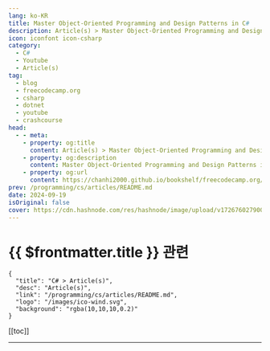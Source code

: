 ```yaml
---
lang: ko-KR
title: Master Object-Oriented Programming and Design Patterns in C#
description: Article(s) > Master Object-Oriented Programming and Design Patterns in C#
icon: iconfont icon-csharp
category: 
  - C#
  - Youtube
  - Article(s)
tag: 
  - blog
  - freecodecamp.org
  - csharp
  - dotnet
  - youtube
  - crashcourse
head:
  - - meta:
    - property: og:title
      content: Article(s) > Master Object-Oriented Programming and Design Patterns in C#
    - property: og:description
      content: Master Object-Oriented Programming and Design Patterns in C#
    - property: og:url
      content: https://chanhi2000.github.io/bookshelf/freecodecamp.org/master-object-oriented-programming-and-design-patterns-in-c.html
prev: /programming/cs/articles/README.md
date: 2024-09-19
isOriginal: false
cover: https://cdn.hashnode.com/res/hashnode/image/upload/v1726760279000/2cd9582a-34e1-46dd-8882-d5af45dffe4f.jpeg
---
```


# {{ $frontmatter.title }} 관련

```component VPCard
{
  "title": "C# > Article(s)",
  "desc": "Article(s)",
  "link": "/programming/cs/articles/README.md",
  "logo": "/images/ico-wind.svg",
  "background": "rgba(10,10,10,0.2)"
}
```

[[toc]]

---

<SiteInfo
  name="Master Object-Oriented Programming and Design Patterns in C#"
  desc="Understanding design patterns are important for efficient software development. They offer proven solutions to common coding challenges, promote code reusability, and enhance maintainability. By mastering these patterns, developers can create more ro..."
  url="https://freecodecamp.org/news/master-object-oriented-programming-and-design-patterns-in-c/"
  logo="https://cdn.freecodecamp.org/universal/favicons/favicon.ico"
  preview="https://cdn.hashnode.com/res/hashnode/image/upload/v1726760279000/2cd9582a-34e1-46dd-8882-d5af45dffe4f.jpeg"/>

<!-- TODO: 작성 -->

<!-- 
<p>Understanding design patterns are important for efficient software development. They offer proven solutions to common coding challenges, promote code reusability, and enhance maintainability. By mastering these patterns, developers can create more robust and flexible software, communicate complex ideas effectively, and make better architectural decisions.</p>
<p>We just posted a new course on the freeCodeCamp.org YouTube channel about Object-Oriented Programming (OOP) and Design Patterns. This comprehensive 12-hour course will transform you into an advanced OOP programmer capable of writing clean, maintainable software. This course is created and presented by Dan Adams, an experienced programmer and educator.</p>
<h3 id="heading-course-overview">Course Overview</h3>
<p>This beginner-friendly course covers all the essential tools and concepts you need to excel in object-oriented programming. From fundamental OOP principles to advanced design patterns, you'll gain a thorough understanding of how to create efficient, scalable, and robust software systems.</p>
<p>Here are the key things you will learn about:</p>
<ol>
<li><p><strong>Fundamental OOP Concepts</strong></p>
<ul>
<li><p>Inheritance</p>
</li>
<li><p>Composition</p>
</li>
<li><p>Encapsulation</p>
</li>
<li><p>Abstraction</p>
</li>
<li><p>Composition vs. Inheritance</p>
</li>
<li><p>Fragile Base Class Problem</p>
</li>
</ul>
</li>
<li><p><strong>Unified Modeling Language (UML)</strong></p>
<ul>
<li>Learn to model classes, objects, and their relationships graphically</li>
</ul>
</li>
<li><p><strong>SOLID Principles</strong></p>
<ul>
<li><p>Single Responsibility Principle</p>
</li>
<li><p>Open-Closed Principle</p>
</li>
<li><p>Liskov Substitution Principle</p>
</li>
<li><p>Interface Segregation Principle</p>
</li>
<li><p>Dependency Inversion Principle</p>
</li>
</ul>
</li>
<li><p><strong>23 "Gang of Four" Software Design Patterns</strong></p>
<ul>
<li><p>Behavioral Patterns</p>
</li>
<li><p>Structural Patterns</p>
</li>
<li><p>Creational Patterns</p>
</li>
</ul>
</li>
</ol>
<p>The course is structured to provide a logical progression through the topics:</p>
<ol>
<li><p>Introduction to OOP Concepts</p>
</li>
<li><p>Unified Modeling Language</p>
</li>
<li><p>SOLID Principles</p>
</li>
<li><p>Design Patterns:</p>
<ul>
<li><p>Behavioral Patterns</p>
</li>
<li><p>Structural Patterns</p>
</li>
<li><p>Creational Patterns</p>
</li>
</ul>
</li>
</ol>
<p>Each section is packed with detailed explanations, practical examples, and real-world applications to ensure a comprehensive learning experience.</p>
<h2 id="heading-conclusion">Conclusion</h2>
<p>This comprehensive course on Object-Oriented Programming and Design Patterns will help you become a more proficient software developer. Watch the full course on <a target="_blank" href="https://youtu.be/rylaiB2uH2A">the freeCodeCamp.org YouTube channel</a> (12-hour watch).</p>
<div class="embed-wrapper">
        <iframe width="560" height="315" src="https://www.youtube.com/embed/rylaiB2uH2A" style="aspect-ratio: 16 / 9; width: 100%; height: auto;" title="YouTube video player" allow="accelerometer; autoplay; clipboard-write; encrypted-media; gyroscope; picture-in-picture; web-share" referrerpolicy="strict-origin-when-cross-origin" allowfullscreen="" loading="lazy"></iframe></div>
-->

